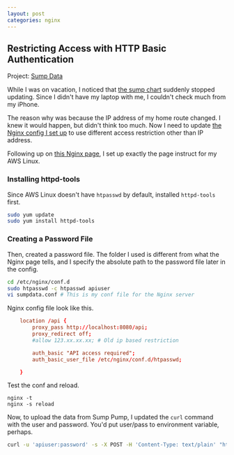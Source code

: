 ```yaml
---
layout: post
categories: nginx
---
```

## Restricting Access with HTTP Basic Authentication

Project: [Sump Data](https://github.com/nobudev7/sumpdata)

While I was on vacation, I noticed that [the sump chart](https://sumpdata.nobudev7.com) suddenly stopped updating. Since I didn't have my laptop with me, I couldn't check much from my iPhone.

The reason why was because the IP address of my home route changed. I knew it would happen, but didn't think too much. Now I need to update [the Nginx config I set up](http://www.nobudev7.com/github/2024/01/16/AWS-Lightsail.html#12-configure-nginx-to-access-applications) to use different access restriction other than IP address.

Following up on [this Nginx page](https://docs.nginx.com/nginx/admin-guide/security-controls/configuring-http-basic-authentication/), I set up exactly the page instruct for my AWS Linux.

### Installing httpd-tools
Since AWS Linux doesn't have `htpasswd` by default, installed `httpd-tools` first.

```bash
sudo yum update
sudo yum install httpd-tools
```

### Creating a Password File
Then, created a password file. The folder I used is different from what the Nginx page tells, and I specify the absolute path to the password file later in the config.

```bash
cd /etc/nginx/conf.d
sudo htpasswd -c htpasswd apiuser
vi sumpdata.conf # This is my conf file for the Nginx server
```

Nginx config file look like this.
```conf
    location /api {
        proxy_pass http://localhost:8080/api;
        proxy_redirect off;
        #allow 123.xx.xx.xx; # Old ip based restriction

        auth_basic "API access required";
        auth_basic_user_file /etc/nginx/conf.d/htpasswd;

    }
```

Test the conf and reload.
```
nginx -t
nginx -s reload
```

Now, to upload the data from Sump Pump, I updated the `curl` command with the user and password. You'd put user/pass to environment variable, perhaps.

```bash
curl -u 'apiuser:password' -s -X POST -H 'Content-Type: text/plain' "https://sumpdata.nobudev7.com/apiendpoint/device/number/entries?params..."
```


